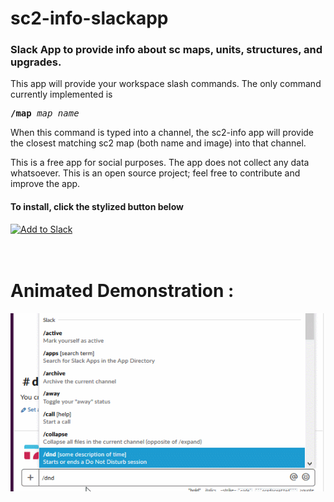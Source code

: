 # sc2-info-slackapp
### Slack App to provide info about sc maps, units, structures, and upgrades.

This app will provide your workspace slash commands. The only command currently implemented is 
<html><pre>
<b>/map</b> <i>map_name</i>
</pre></html>

When this command is typed into a channel, the sc2-info app will provide the closest matching sc2 map (both name and image) into that channel.

This is a free app for social purposes. The app does not collect any data whatsoever. This is an open source project; feel free to contribute and improve the app.


<h4>To install, click the stylized button below</h4>


<html>
<a href="https://slack.com/oauth/authorize?scope=commands&client_id=591437806403.596630629169"><img alt="Add to Slack" height="40" width="139" src="https://platform.slack-edge.com/img/add_to_slack.png" srcset="https://platform.slack-edge.com/img/add_to_slack.png 1x, https://platform.slack-edge.com/img/add_to_slack@2x.png 2x" /></a>
</html>

<br>
<br>
<br>

<h1>Animated Demonstration : </h1>

![Alt animateddemo](public/demo.gif?raw=true "Animated Demo")
